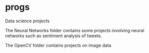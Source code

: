 # progs
Data science projects

The Neural Networks folder contains some projects involving neural networks such as sentiment analysis of tweets.

The OpenCV folder contains projects on image data
